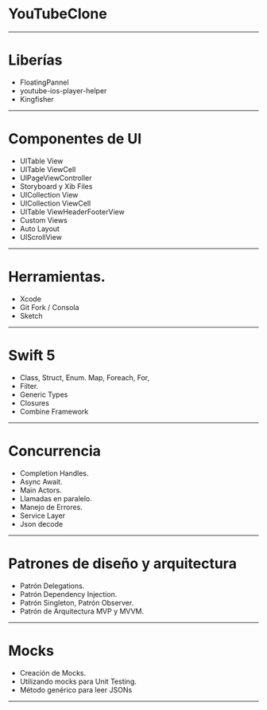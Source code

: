 # YouTubeClone

---
# Liberías 
  - FloatingPannel
  - youtube-ios-player-helper
  - Kingfisher
---
# Componentes de UI
  - UITable View
  - UITable ViewCell
  - UlPageViewController
  - Storyboard y Xib Files
  - UICollection View
  - UICollection ViewCell
  - UITable ViewHeaderFooterView
  - Custom Views
  - Auto Layout
  - UIScrollView
  ---
# Herramientas.
  - Xcode
  - Git Fork / Consola
  - Sketch
  ---
# Swift 5
  - Class, Struct, Enum. Map, Foreach, For,
  - Filter.
  - Generic Types
  - Closures
  - Combine Framework
 ---
# Concurrencia
  - Completion Handles.
  - Async Await.
  - Main Actors.
  - Llamadas en paralelo.
  - Manejo de Errores.
  - Service Layer
  - Json decode
---
# Patrones de diseño y arquitectura
  - Patrón Delegations.
  - Patrón Dependency Injection.
  - Patrón Singleton, Patrón Observer.
  - Patrón de Arquitectura MVP y MVVM.
---
# Mocks
 - Creación de Mocks.
 - Utilizando mocks para Unit Testing.
 - Método genérico para leer JSONs
---
